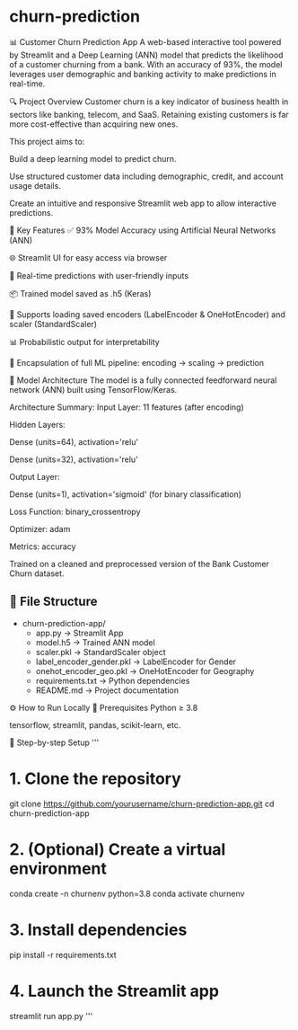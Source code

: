# churn-prediction

📊 Customer Churn Prediction App
A web-based interactive tool powered by Streamlit and a Deep Learning (ANN) model that predicts the likelihood of a customer churning from a bank. With an accuracy of 93%, the model leverages user demographic and banking activity to make predictions in real-time.

🔍 Project Overview
Customer churn is a key indicator of business health in sectors like banking, telecom, and SaaS. Retaining existing customers is far more cost-effective than acquiring new ones.

This project aims to:

Build a deep learning model to predict churn.

Use structured customer data including demographic, credit, and account usage details.

Create an intuitive and responsive Streamlit web app to allow interactive predictions.

🚀 Key Features
✅ 93% Model Accuracy using Artificial Neural Networks (ANN)

🌐 Streamlit UI for easy access via browser

🔄 Real-time predictions with user-friendly inputs

📦 Trained model saved as .h5 (Keras)

📁 Supports loading saved encoders (LabelEncoder & OneHotEncoder) and scaler (StandardScaler)

📊 Probabilistic output for interpretability

🔧 Encapsulation of full ML pipeline: encoding → scaling → prediction

🧠 Model Architecture
The model is a fully connected feedforward neural network (ANN) built using TensorFlow/Keras.

Architecture Summary:
Input Layer: 11 features (after encoding)

Hidden Layers:

Dense (units=64), activation='relu'

Dense (units=32), activation='relu'

Output Layer:

Dense (units=1), activation='sigmoid' (for binary classification)

Loss Function: binary_crossentropy

Optimizer: adam

Metrics: accuracy

Trained on a cleaned and preprocessed version of the Bank Customer Churn dataset.




## 📁 File Structure 

- churn-prediction-app/
  - app.py                      → Streamlit App
  - model.h5                    → Trained ANN model
  - scaler.pkl                  → StandardScaler object
  - label_encoder_gender.pkl    → LabelEncoder for Gender
  - onehot_encoder_geo.pkl      → OneHotEncoder for Geography
  - requirements.txt            → Python dependencies
  - README.md                   → Project documentation



⚙️ How to Run Locally
🔧 Prerequisites
Python ≥ 3.8

tensorflow, streamlit, pandas, scikit-learn, etc.

🧪 Step-by-step Setup
'''
# 1. Clone the repository
git clone https://github.com/yourusername/churn-prediction-app.git
cd churn-prediction-app

# 2. (Optional) Create a virtual environment
conda create -n churnenv python=3.8
conda activate churnenv

# 3. Install dependencies
pip install -r requirements.txt

# 4. Launch the Streamlit app
streamlit run app.py
'''

